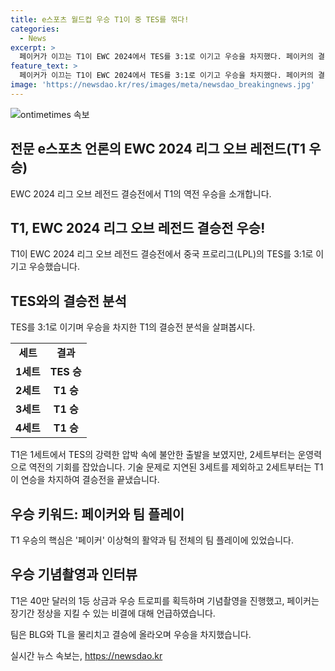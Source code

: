 ```yaml
---
title: e스포츠 월드컵 우승 T1이 중 TES를 꺾다!
categories:
  - News
excerpt: >
  페이커가 이끄는 T1이 EWC 2024에서 TES를 3:1로 이기고 우승을 차지했다. 페이커의 결정력 있는 플레이와 팀의 집중력 있는 운영으로 승리를 이루었으며, 페이커는 항상 발전하려고 노력했기에 오랫동안 있을 수 있었다며 승리의 비결을 밝혔다. T1은 40만 달러의 상금과 우승 트로피를 획득했다.
feature_text: >
  페이커가 이끄는 T1이 EWC 2024에서 TES를 3:1로 이기고 우승을 차지했다. 페이커의 결정력 있는 플레이와 팀의 집중력 있는 운영으로 승리를 이루었으며, 페이커는 항상 발전하려고 노력했기에 오랫동안 있을 수 있었다며 승리의 비결을 밝혔다. T1은 40만 달러의 상금과 우승 트로피를 획득했다.
image: 'https://newsdao.kr/res/images/meta/newsdao_breakingnews.jpg'
---
```


<p><img src="https://newsdao.kr/res/images/meta/newsdao_breakingnews.jpg" alt="ontimetimes 속보" /></p>

<h2 data-ke-size="size26">전문 e스포츠 언론의 EWC 2024 리그 오브 레전드(T1 우승)</h2>

<p data-ke-size="size16">EWC 2024 리그 오브 레전드 결승전에서 T1의 역전 우승을 소개합니다.</p>

<h2 data-ke-size="size22">T1, EWC 2024 리그 오브 레전드 결승전 우승!</h2>

<p data-ke-size="size16">T1이 EWC 2024 리그 오브 레전드 결승전에서 중국 프로리그(LPL)의 TES를 3:1로 이기고 우승했습니다.</p>

<h2 data-ke-size="size22">TES와의 결승전 분석</h2>

<p data-ke-size="size16">TES를 3:1로 이기며 우승을 차지한 T1의 결승전 분석을 살펴봅시다.</p>

<table>
  <tr>
    <td style="text-align: center; height: 17px;"><b>세트</b></td>
    <td style="text-align: center; height: 17px;"><b>결과</b></td>
  </tr>
  <tr>
    <td style="text-align: center; height: 17px;"><b>1세트</b></td>
    <td style="text-align: center; height: 17px;"><b>TES 승</b></td>
  </tr>
  <tr>
    <td style="text-align: center; height: 17px;"><b>2세트</b></td>
    <td style="text-align: center; height: 17px;"><b>T1 승</b></td>
  </tr>
  <tr>
    <td style="text-align: center; height: 17px;"><b>3세트</b></td>
    <td style="text-align: center; height: 17px;"><b>T1 승</b></td>
  </tr>
  <tr>
    <td style="text-align: center; height: 17px;"><b>4세트</b></td>
    <td style="text-align: center; height: 17px;"><b>T1 승</b></td>
  </tr>
</table>

<p data-ke-size="size16">T1은 1세트에서 TES의 강력한 압박 속에 불안한 출발을 보였지만, 2세트부터는 운영력으로 역전의 기회를 잡았습니다. 기술 문제로 지연된 3세트를 제외하고 2세트부터는 T1이 연승을 차지하여 결승전을 끝냈습니다.</p>

<h2 data-ke-size="size22">우승 키워드: 페이커와 팀 플레이</h2>

<p data-ke-size="size16">T1 우승의 핵심은 '페이커' 이상혁의 활약과 팀 전체의 팀 플레이에 있었습니다.</p>

<h2 data-ke-size="size22">우승 기념촬영과 인터뷰</h2>

<p data-ke-size="size16">T1은 40만 달러의 1등 상금과 우승 트로피를 획득하며 기념촬영을 진행했고, 페이커는 장기간 정상을 지킬 수 있는 비결에 대해 언급하였습니다.</p>

<p data-ke-size="size16">팀은 BLG와 TL을 물리치고 결승에 올라오며 우승을 차지했습니다.</p>
실시간 뉴스 속보는, <a href="https://newsdao.kr" rel="dofollow">https://newsdao.kr</a>


